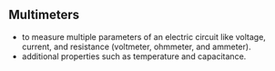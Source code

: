 ## Multimeters 

- to measure multiple parameters of an electric circuit like voltage, current, and resistance (voltmeter, ohmmeter, and ammeter).
- additional properties such as temperature and capacitance.
